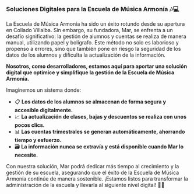### Soluciones Digitales para la Escuela de Música Armonía 🎶💻

La Escuela de Música Armonía ha sido un éxito rotundo desde su apertura en Collado Villalba. Sin embargo, su fundadora, Mar, se enfrenta a un desafío significativo: la gestión de alumnos y cuentas se realiza de manera manual, utilizando papel y bolígrafo. Este método no solo es laborioso y propenso a errores, sino que también pone en riesgo la seguridad de los datos de los alumnos y dificulta la actualización de la información.

**Nosotros, como desarrolladores, estamos aquí para aportar una solución digital que optimice y simplifique la gestión de la Escuela de Música Armonía.**

Imaginemos un sistema donde:

- 📋 **Los datos de los alumnos se almacenan de forma segura y accesible digitalmente.**
- 📈 **La actualización de clases, bajas y descuentos se realiza con unos pocos clics.**
- 📊 **Las cuentas trimestrales se generan automáticamente, ahorrando tiempo y esfuerzo.**
- 🗃️ **La información nunca se extravía y está disponible cuando Mar lo necesite.**

Con nuestra solución, Mar podrá dedicar más tiempo al crecimiento y la gestión de su escuela, asegurando que el éxito de la Escuela de Música Armonía continúe de manera sostenible. ¡Estamos listos para transformar la administración de la escuela y llevarla al siguiente nivel digital! 🚀🎵
